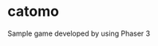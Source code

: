 # catomo
Sample game developed by using Phaser 3
	<link href="https://fonts.googleapis.com/css?family=Gamja+Flower" rel="stylesheet">
	<link href="css/style.css" rel="stylesheet" type="text/css"/>
	<script type="text/javascript" src="lib/phaser.min.js"></script>
	<script type="text/javascript" src="js/config.js"></script>
	<script type="text/javascript" src="js/gameEntrance.js"></script>
	<script type="text/javascript" src="js/userGuide.js"></script>
	<script type="text/javascript" src="js/myTomo.js"></script>
	<script type="text/javascript" src="js/gameOver.js"></script>
	<script type="text/javascript" src="js/playGame.js"></script>

